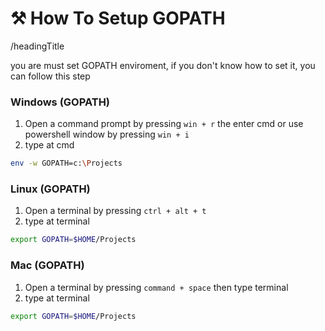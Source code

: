 # ⚒️ How To Setup GOPATH

/headingTitle

you are must set GOPATH enviroment, if you don't know how to set it, you can follow this step
### Windows (GOPATH)
1. Open a command prompt by pressing `win + r` the enter cmd or use powershell window by pressing `win + i`
2. type at cmd
```bash
env -w GOPATH=c:\Projects
```

### Linux (GOPATH)
1. Open a terminal by pressing `ctrl + alt + t`
2. type at terminal
```bash
export GOPATH=$HOME/Projects
```

### Mac (GOPATH)
1. Open a terminal by pressing `command + space` then type terminal
2. type at terminal
```bash
export GOPATH=$HOME/Projects
```
